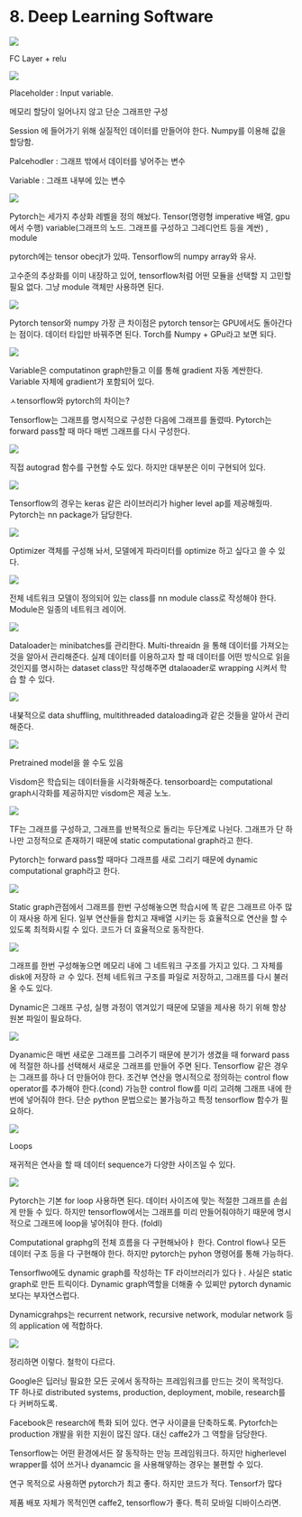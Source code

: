 # 8. Deep Learning Software

![](../.gitbook/assets/image%20%28231%29.png)

FC Layer + relu

![](../.gitbook/assets/image%20%28254%29.png)

Placeholder : Input variable.

메모리 할당이 일어나지 않고 단순 그래프만 구성

Session 에 들어가기 위해 실질적인 데이터를 만들어야 한다. Numpy를 이용해 값을 할당함.

Palcehodler : 그래프 밖에서 데이터를 넣어주는 변수

Variable : 그래프 내부에 있는 변수

![](../.gitbook/assets/image%20%28221%29.png)

Pytorch는 세가지 추상화 레벨을 정의 해놨다. Tensor\(명령형 imperative 배열, gpu에서 수행\) variable\(그래프의 노드. 그래프를 구성하고 그레디언트 등을 계싼\) , module

pytorch에는 tensor obecjt가 있따. Tensorflow의 numpy array와 유사.

고수준의 추상화를 이미 내장하고 있어, tensorflow처럼 어떤 모듈을 선택할 지 고민할 필요 없다. 그냥 module 객체만 사용하면 된다.

![](../.gitbook/assets/image%20%28162%29.png)

Pytorch tensor와 numpy 가장 큰 차이점은 pytorch tensor는 GPU에서도 돌아간다는 점이다. 데이터 타입만 바꿔주면 된다. Torch를 Numpy + GPu라고 보면 되다.

![](../.gitbook/assets/image%20%28258%29.png)

Variable은 computatinon graph만들고 이를 통해 gradient 자동 계싼한다. Variable 자체에 gradient가 포함되어 있다.

ㅅtensorflow와 pytorch의 차이는?

Tensorflow는 그래프를 명시적으로 구성한 다음에 그래프를 돌렸따. Pytorch는 forward pass할 때 마다 매번 그래프를 다시 구성한다.

![](../.gitbook/assets/image%20%28150%29.png)

직접 autograd 함수를 구현할 수도 있다. 하지만 대부분은 이미 구현되어 있다.

![](../.gitbook/assets/image%20%28119%29.png)

Tensorflow의 경우는 keras 같은 라이브러리가 higher level ap를 제공해줬따. Pytorch는 nn package가 담당한다.

![](../.gitbook/assets/image%20%28203%29.png)

Optimizer 객체를 구성해 놔서, 모델에게 파라미터를 optimize 하고 싶다고 쓸 수 있다.

![](../.gitbook/assets/image%20%28239%29.png)

전체 네트워크 모델이 정의되어 있는 class를 nn module class로 작성해야 한다.  Module은 일종의 네트워크 레이어.

![](../.gitbook/assets/image%20%28361%29.png)

Dataloader는 minibatches를 관리한다. Multi-threaidn 을 통해 데이터를 가져오는 것을 알아서 관리해준다. 실제 데이터를 이용하고자 할 때 데이터를 어떤 방식으로 읽을 것인지를 명시하는 dataset class만 작성해주면 dtalaoader로 wrapping 시켜서 학습 할 수 있다.

![](../.gitbook/assets/image%20%28182%29.png)

내붖적으로 data shuffling, multithreaded dataloading과 같은 것들을 알아서 관리해준다.

![](../.gitbook/assets/image%20%2888%29.png)

Pretrained model을 쓸 수도 있음

Visdom은 학습되는 데이터들을 시각화해준다. tensorboard는 computational graph시각화를 제공하지만 visdom은 제공 노노.

![](../.gitbook/assets/image%20%28250%29.png)

TF는 그래프를 구성하고, 그래프를 반복적으로 돌리는 두단계로 나뉜다. 그래프가 단 하나만 고정적으로 존재하기 때문에 static computational graph라고 한다.

Pytorch는 forward pass할 때마다 그래프를 새로 그리기 때문에 dynamic computational graph라고 한다.

![](../.gitbook/assets/image%20%28243%29.png)

Static graph관점에서 그래프를 한번 구성해놓으면 학습시에 똑 같은 그래프르 아주 많이 재사용 하게 된다. 일부 연산들을 합치고 재배열 시키는 등 효율적으로 연산을 할 수 있도록 최적화시킬 수 있다.  코드가 더 효율적으로 동작한다.

![](../.gitbook/assets/image%20%2823%29.png)

그래프를 한번 구성해놓으면 메모리 내에 그 네트워크 구조를 가지고 있다. 그 자체를 disk에 저장하 ㄹ 수 있다. 전체 네트워크 구조를 파일로 저장하고, 그래프를 다시 불러올 수도 있다.

Dynamic은 그래프 구성, 실행 과정이 엮겨있기 때문에 모델을 제사용 하기 위해 항상 원본 파일이 필요하다.

![](../.gitbook/assets/image%20%28313%29.png)

Dyanamic은 매번 새로운 그래프를 그려주기 때문에 분기가 생겼을 때 forward pass에 적절한 하나를 선택해서 새로운 그래프를 만들어 주면 된다. Tensorflow 같은 경우는 그래프를 하나 더 만들어야 한다. 조건부 연산을 명시적으로 정의하는 control flow operator를 추가해야 한다.\(cond\) 가능한 control flow를 미리 고려해 그래프 내에 한번에 넣어줘야 한다.  단순 python 문법으로는 불가능하고 특정 tensorflow 함수가 필요하다.

![](../.gitbook/assets/image%20%28154%29.png)

Loops

재귀적은 연사을 할 때 데이터 sequence가 다양한 사이즈일 수 있다.

![](../.gitbook/assets/image%20%28252%29.png)

Pytorch는 기본 for loop 사용하면 된다. 데이터 사이즈에 맞는 적절한 그래프를 손쉽게 만들 수 있다. 하지만 tensorflow에서는 그래프를 미리 만들어줘야하기 때문에 명시적으로 그래프에 loop을 넣어줘야 한다. \(foldl\)

Computational graphg의 전체 흐름을 다 구현해놔아ㅑ 한다. Control flow나 모든 데이터 구조 등을 다 구현해야 한다. 하지만 pytorch는 pyhon 명령어를 통해 가능하다.

Tensorflwo에도 dynamic graph를 작성하는 TF 라이브러리가 있다ㅏ.  사실은 static graph로 만든 트릭이다. Dynamic graph역할을 더해줄 수 있찌만 pytorch dynamic 보다는 부자연스럽다.

Dynamicgrahps는 recurrent network, recursive network, modular network 등의 application 에 적합하다.

![](../.gitbook/assets/image%20%28333%29.png)

정리하면 이렇다. 철학이 다르다.

Google은 딥러닝 필요한 모든 곳에서 동작하는 프레임워크를 만드는 것이 목적잉다. TF 하나로 distributed systems, production, deployment, mobile, research를 다 커버하도록.

Facebook은 research에 특화 되어 있다. 연구 사이클을 단축하도록. Pytorfch는 production 개발을 위한 지원이 많진 않다. 대신 caffe2가 그 역할을 담당한다.

Tensorflow는 어떤 환경에서든 잘 동작하는 만능 프레임워크다. 하지만 higherlevel wrapper를 섞어 쓰거나 dyanamcic 을 사용해얗하는 경우는 불편할 수 있다.

연구 목적으로 사용하면 pytorch가 최고 좋다. 하지만 코드가 적다. Tensorf가 많다

제품 배포 자체가 목적인면 caffe2, tensorflow가 좋다. 특히 모바일 디바이스라면.

